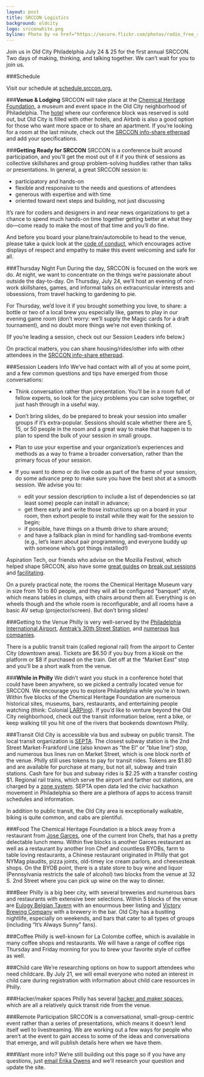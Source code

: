 ```yaml
---
layout: post
title: SRCCON Logistics
background: oldcity
logo: srcconwhite.png
byline: Photo by <a href="https://secure.flickr.com/photos/radio_free_rlyeh/5744633267">R'lyeh Imaging</a>
---
```

<p class="bodybig">Join us in Old City Philadelphia July 24 & 25 for the first annual SRCCON. Two days of making, thinking, and talking together. We can&rsquo;t wait for you to join us.</p>

###Schedule

Visit our schedule at [schedule.srccon.org.](/schedule)

###**Venue & Lodging**
SRCCON will take place at the [Chemical Heritage Foundation](http://www.chemheritage.org/), a museum and event space in the Old City neighborhood of Philadelphia.
The [hotel](http://www.phillydowntownhotel.com/) where our conference block was reserved is sold out, but Old City is filled with other hotels, and Airbnb is also a good option for those who want more space or to share an apartment. If you&rsquo;re looking for a room at the last minute, check out the [SRCCON info-share etherpad](https://etherpad.mozilla.org/SRCCON2014) and add your specifications.

###**Getting Ready for SRCCON**
SRCCON is a conference built around participation, and you'll get the most out of it if you think of sessions as collective skillshares and group problem-solving huddles rather than talks or presentations. In general, a great SRCCON session is:

* participatory and hands-on
* flexible and responsive to the needs and questions of attendees
* generous with expertise and with time
* oriented toward next steps and building, not just discussing

It&rsquo;s rare for coders and designers in and near news organizations to get a chance to spend much hands-on time together getting better at what they do—come ready to make the most of that time and you&rsquo;ll do fine.

And before you board your plane/train/automobile to head to the venue, please take a quick look at the [code of conduct](http://srccon.org/conduct/), which encourages active displays of respect and empathy to make this event welcoming and safe for all.

###Thursday Night Fun
During the day, SRCCON is focused on the work we do. At night, we want to concentrate on the things we&rsquo;re passionate about outside the day-to-day. On Thursday, July 24, we&rsquo;ll host an evening of non-work skillshares, games, and informal talks on extracurricular interests and obsessions, from travel hacking to gardening to pie.

For Thursday, we&rsquo;d love it if you brought something you love, to share: a bottle or two of a local brew you especially like, games to play in our evening game room (don&rsquo;t worry: we&rsquo;ll supply the Magic cards for a draft tournament), and no doubt more things we&rsquo;re not even thinking of.

(If you&rsquo;re leading a session, check out our Session Leaders info below.)

On practical matters, you can share housing/rides/other info with other attendees in the [SRCCON info-share etherpad](https://etherpad.mozilla.org/SRCCON2014).

###Session Leaders Info
We&rsquo;ve had contact with all of you at some point, and a few common questions and tips have emerged from those conversations:

* Think conversation rather than presentation. You&rsquo;ll be in a room full of fellow experts, so look for the juicy problems you can solve together, or just hash through in a useful way.
* Don&rsquo;t bring slides, do be prepared to break your session into smaller groups if it&rsquo;s extra-popular. Sessions should scale whether there are 5, 15, or 50 people in the room and a great way to make that happen is to plan to spend the bulk of your session in small groups.
* Plan to use your expertise and your organization&rsquo;s experiences and methods as a way to frame a broader conversation, rather than the primary focus of your session.
* If you want to demo or do live code as part of the frame of your session, do some advance prep to make sure you have the best shot at a smooth session. We advise you to:

  * edit your session description to include a list of dependencies so (at least some) people can install in advance;
  * get there early and write those instructions up on a board in your room, then exhort people to install while they wait for the session to begin;
  * if possible, have things on a thumb drive to share around;
  * and have a fallback plan in mind for handling sad-trombone events (e.g., let&rsquo;s learn about pair programming, and everyone buddy up with someone who&rsquo;s got things installed!)

Aspiration Tech, our friends who advise on the Mozilla Festival, which helped shape SRCCON, also have some [great guides](http://facilitation.aspirationtech.org/index.php?title=Main_Page) on [break out sessions](http://facilitation.aspirationtech.org/index.php?title=Facilitation:Break-Outs) and [facilitating](http://facilitation.aspirationtech.org/index.php?title=Facilitation:Facilitator_Guidelines).

On a purely practical note, the rooms the Chemical Heritage Museum vary in size from 10 to 80 people, and they will all be configured "banquet" style, which means tables in clumps, with chairs around them all. Everything is on wheels though and the whole room is reconfigurable, and all rooms have a basic AV setup (projector/screen). But don&rsquo;t bring slides!

###Getting to the Venue
Philly is very well-served by the [Philadelphia International Airport](http://www.phl.org/Pages/HomePage.aspx), [Amtrak&rsquo;s 30th Street Station](http://www.amtrak.com/servlet/ContentServer?pagename=am/am2Station/Station_Page&code=PHL), and [numerous](http://megabus.com/) [bus](http://www.gotobus.com/yobus/) [companies](https://www.greyhound.com/default.aspx).

There is a public transit train (called regional rail) from the airport to Center City (downtown area). Tickets are $6.50 if you buy from a kiosk on the platform or $8 if purchased on the train. Get off at the &ldquo;Market East&rdquo; stop and you&rsquo;ll be a short walk from the venue.

###**While in Philly**
We didn&rsquo;t want you stuck in a conference hotel that could have been anywhere, so we picked a centrally located venue for SRCCON. We encourage you to explore Philadelphia while you&rsquo;re in town. Within five blocks of the Chemical Heritage Foundation are numerous historical sites, museums, bars, restaurants, and entertaining people watching (think: Colonial [LARPing](https://en.wikipedia.org/wiki/Live_action_role-playing_game)). If you&rsquo;d like to venture beyond the Old City neighborhood, check out the transit information below, rent a bike, or keep walking till you hit one of the rivers that bookends downtown Philly.

###Transit
Old City is accessible via bus and subway on public transit. The local transit organization is [SEPTA](http://septa.org). The closest subway station is the 2nd Street Market-Frankford Line (also known as &ldquo;the El&rdquo; or &ldquo;blue line&rdquo;) stop, and numerous bus lines run on Market Street, which is one block north of the venue. Philly still uses tokens to pay for transit rides. Tokens are $1.80 and are available for purchase at many, but not all, subway and train stations. Cash fare for bus and subway rides is $2.25 with a transfer costing $1. Regional rail trains, which serve the airport and farther out stations, are charged by a [zone system](http://septa.org/fares/ticket/index.html).
SEPTA open data led the civic hackathon movement in Philadelphia so there are a plethora of apps to access transit schedules and information.

In addition to public transit, the Old City area is exceptionally walkable, biking is quite common, and cabs are plentiful.

###Food
The Chemical Heritage Foundation is a block away from a restaurant from [Jose Garces](http://philadelphia.amadarestaurant.com/), one of the current Iron Chefs, that has a pretty delectable lunch menu. Within five blocks is another Garces restaurant as well as a restaurant by another Iron Chef and countless BYOBs, farm to table loving restaurants, a Chinese restaurant originated in Philly that got NYMag plaudits, pizza joints, old-timey ice cream parlors, and cheesesteak shops. On the BYOB point, there is a state store to buy wine and liquor (Pennsylvania restricts the sale of alcohol) two blocks from the venue at 32 S. 2nd Street where you can pick up wine on the way to dinner.

###Beer
Philly is a big beer city, with several breweries and numerous bars and restaurants with extensive beer selections. Within 5 blocks of the venue are [Eulogy Belgian Tavern](http://eulogybar.com/) with an enourmous beer listing and [Victory Brewing Company](http://www.victorybeer.com/) with a brewery in the bar. Old City has a bustling nightlife, especially on weekends, and bars that cater to all types of groups (including &ldquo;It&rsquo;s Always Sunny&rdquo; fans).

###Coffee
Philly is well-known for La Colombe coffee, which is available in many coffee shops and restaurants. We will have a range of coffee rigs Thursday and Friday morning for you to brew your favorite style of coffee as well.

###Child care
We&rsquo;re researching options on how to support attendees who need childcare. By July 21, we will email everyone who noted an interest in child care during registration with information about child care resources in Philly.

###Hacker/maker spaces
Philly has several [hacker and maker spaces](http://hackerspaces.org/wiki/Philadelphia), which are all a relatively quick transit ride from the venue.

###Remote Participation
SRCCON is a conversational, small-group-centric event rather than a series of presentations, which means it doesn&rsquo;t lend itself well to livestreaming. We are working out a few ways for people who aren&rsquo;t at the event to gain access to some of the ideas and conversations that emerge, and will publish details here when we have them.

###Want more info?
We&rsquo;re still building out this page so if you have any questions, just [email Erika Owens](mailto:erika@mozillafoundation.org) and we&rsquo;ll research your question and update the site.
